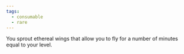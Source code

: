```yaml
---
tags:
  - consumable
  - rare
---
```

You sprout ethereal wings that allow you to fly for a number of minutes equal to your level.